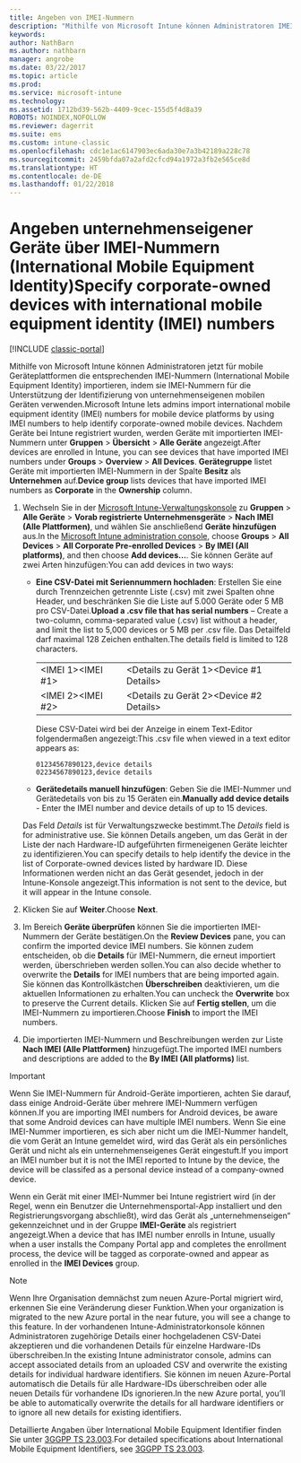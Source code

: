 ```yaml
---
title: Angeben von IMEI-Nummern
description: "Mithilfe von Microsoft Intune können Administratoren IMEI-Nummern für mobile Geräteplattformen zur Identifizierung von unternehmenseigenen mobilen Geräten importieren."
keywords: 
author: NathBarn
ms.author: nathbarn
manager: angrobe
ms.date: 03/22/2017
ms.topic: article
ms.prod: 
ms.service: microsoft-intune
ms.technology: 
ms.assetid: 1712bd39-562b-4409-9cec-155d5f4d8a39
ROBOTS: NOINDEX,NOFOLLOW
ms.reviewer: dagerrit
ms.suite: ems
ms.custom: intune-classic
ms.openlocfilehash: cdc1e1ac6147903ec6ada30e7a3b42189a228c78
ms.sourcegitcommit: 2459bfda07a2afd2cfcd94a1972a3fb2e565ce8d
ms.translationtype: HT
ms.contentlocale: de-DE
ms.lasthandoff: 01/22/2018
---
```

# <a name="specify-corporate-owned-devices-with-international-mobile-equipment-identity-imei-numbers"></a><span data-ttu-id="3c094-103">Angeben unternehmenseigener Geräte über IMEI-Nummern (International Mobile Equipment Identity)</span><span class="sxs-lookup"><span data-stu-id="3c094-103">Specify corporate-owned devices with international mobile equipment identity (IMEI) numbers</span></span>

[!INCLUDE [classic-portal](../includes/classic-portal.md)]

<span data-ttu-id="3c094-104">Mithilfe von Microsoft Intune können Administratoren jetzt für mobile Geräteplattformen die entsprechenden IMEI-Nummern (International Mobile Equipment Identity) importieren, indem sie IMEI-Nummern für die Unterstützung der Identifizierung von unternehmenseigenen mobilen Geräten verwenden.</span><span class="sxs-lookup"><span data-stu-id="3c094-104">Microsoft Intune lets admins import international mobile equipment identity (IMEI) numbers for mobile device platforms by using IMEI numbers to help identify corporate-owned mobile devices.</span></span> <span data-ttu-id="3c094-105">Nachdem Geräte bei Intune registriert wurden, werden Geräte mit importierten IMEI-Nummern unter **Gruppen** > **Übersicht** > **Alle Geräte** angezeigt.</span><span class="sxs-lookup"><span data-stu-id="3c094-105">After devices are enrolled in Intune, you can see devices that have imported IMEI numbers under **Groups** > **Overview** > **All Devices**.</span></span> <span data-ttu-id="3c094-106">**Gerätegruppe** listet Geräte mit importierten IMEI-Nummern in der Spalte **Besitz** als **Unternehmen** auf.</span><span class="sxs-lookup"><span data-stu-id="3c094-106">**Device group** lists devices that have imported IMEI numbers as **Corporate** in the **Ownership** column.</span></span>

1. <span data-ttu-id="3c094-107">Wechseln Sie in der [Microsoft Intune-Verwaltungskonsole](https://manage.microsoft.com) zu **Gruppen** &gt; **Alle Geräte** &gt; **Vorab registrierte Unternehmensgeräte** &gt; **Nach IMEI (Alle Plattformen)**, und wählen Sie anschließend **Geräte hinzufügen** aus.</span><span class="sxs-lookup"><span data-stu-id="3c094-107">In the [Microsoft Intune administration console](https://manage.microsoft.com), choose **Groups** &gt; **All Devices** &gt; **All Corporate Pre-enrolled Devices** &gt; **By IMEI (All platforms)**, and then choose **Add devices…**.</span></span> <span data-ttu-id="3c094-108">Sie können Geräte auf zwei Arten hinzufügen:</span><span class="sxs-lookup"><span data-stu-id="3c094-108">You can add devices in two ways:</span></span>

   - <span data-ttu-id="3c094-109">**Eine CSV-Datei mit Seriennummern hochladen**: Erstellen Sie eine durch Trennzeichen getrennte Liste (.csv) mit zwei Spalten ohne Header, und beschränken Sie die Liste auf 5.000 Geräte oder 5 MB pro CSV-Datei.</span><span class="sxs-lookup"><span data-stu-id="3c094-109">**Upload a .csv file that has serial numbers** – Create a two-column, comma-separated value (.csv) list without a header, and limit the list to 5,000 devices or 5 MB per .csv file.</span></span> <span data-ttu-id="3c094-110">Das Detailfeld darf maximal 128 Zeichen enthalten.</span><span class="sxs-lookup"><span data-stu-id="3c094-110">The details field is limited to 128 characters.</span></span> 


     |                 |                           |
     |-----------------|---------------------------|
     | <span data-ttu-id="3c094-111">&lt;IMEI 1&gt;</span><span class="sxs-lookup"><span data-stu-id="3c094-111">&lt;IMEI #1&gt;</span></span> | <span data-ttu-id="3c094-112">&lt;Details zu Gerät 1&gt;</span><span class="sxs-lookup"><span data-stu-id="3c094-112">&lt;Device #1 Details&gt;</span></span> |
     | <span data-ttu-id="3c094-113">&lt;IMEI 2&gt;</span><span class="sxs-lookup"><span data-stu-id="3c094-113">&lt;IMEI #2&gt;</span></span> | <span data-ttu-id="3c094-114">&lt;Details zu Gerät 2&gt;</span><span class="sxs-lookup"><span data-stu-id="3c094-114">&lt;Device #2 Details&gt;</span></span> |

     <span data-ttu-id="3c094-115">Diese CSV-Datei wird bei der Anzeige in einem Text-Editor folgendermaßen angezeigt:</span><span class="sxs-lookup"><span data-stu-id="3c094-115">This .csv file when viewed in a text editor appears as:</span></span>

     ```
     01234567890123,device details
     02234567890123,device details
     ```

   - <span data-ttu-id="3c094-116">**Gerätedetails manuell hinzufügen**: Geben Sie die IMEI-Nummer und Gerätedetails von bis zu 15 Geräten ein.</span><span class="sxs-lookup"><span data-stu-id="3c094-116">**Manually add device details** - Enter the IMEI number and device details of up to 15 devices.</span></span>

   <span data-ttu-id="3c094-117">Das Feld *Details* ist für Verwaltungszwecke bestimmt.</span><span class="sxs-lookup"><span data-stu-id="3c094-117">The *Details* field is for administrative use.</span></span> <span data-ttu-id="3c094-118">Sie können Details angeben, um das Gerät in der Liste der nach Hardware-ID aufgeführten firmeneigenen Geräte leichter zu identifizieren.</span><span class="sxs-lookup"><span data-stu-id="3c094-118">You can specify details to help identify the device in the list of Corporate-owned devices listed by hardware ID.</span></span> <span data-ttu-id="3c094-119">Diese Informationen werden nicht an das Gerät gesendet, jedoch in der Intune-Konsole angezeigt.</span><span class="sxs-lookup"><span data-stu-id="3c094-119">This information is not sent to the device, but it will appear in the Intune console.</span></span>

2. <span data-ttu-id="3c094-120">Klicken Sie auf **Weiter**.</span><span class="sxs-lookup"><span data-stu-id="3c094-120">Choose **Next**.</span></span>
3. <span data-ttu-id="3c094-121">Im Bereich **Geräte überprüfen** können Sie die importierten IMEI-Nummern der Geräte bestätigen.</span><span class="sxs-lookup"><span data-stu-id="3c094-121">On the **Review Devices** pane, you can confirm the imported device IMEI numbers.</span></span> <span data-ttu-id="3c094-122">Sie können zudem entscheiden, ob die **Details** für IMEI-Nummern, die erneut importiert werden, überschrieben werden sollen.</span><span class="sxs-lookup"><span data-stu-id="3c094-122">You can also decide whether to overwrite the **Details** for IMEI numbers that are being imported again.</span></span> <span data-ttu-id="3c094-123">Sie können das Kontrollkästchen **Überschreiben** deaktivieren, um die aktuellen Informationen zu erhalten.</span><span class="sxs-lookup"><span data-stu-id="3c094-123">You can uncheck the **Overwrite** box to preserve the Current details.</span></span> <span data-ttu-id="3c094-124">Klicken Sie auf **Fertig stellen**, um die IMEI-Nummern zu importieren.</span><span class="sxs-lookup"><span data-stu-id="3c094-124">Choose **Finish** to import the IMEI numbers.</span></span>
4. <span data-ttu-id="3c094-125">Die importierten IMEI-Nummern und Beschreibungen werden zur Liste **Nach IMEI (Alle Plattformen)** hinzugefügt.</span><span class="sxs-lookup"><span data-stu-id="3c094-125">The imported IMEI numbers and descriptions are added to the **By IMEI (All platforms)** list.</span></span>

> [!IMPORTANT]
> <span data-ttu-id="3c094-126">Wenn Sie IMEI-Nummern für Android-Geräte importieren, achten Sie darauf, dass einige Android-Geräte über mehrere IMEI-Nummern verfügen können.</span><span class="sxs-lookup"><span data-stu-id="3c094-126">If you are importing IMEI numbers for Android devices, be aware that some Android devices can have multiple IMEI numbers.</span></span> <span data-ttu-id="3c094-127">Wenn Sie eine IMEI-Nummer importieren, es sich aber nicht um die IMEI-Nummer handelt, die vom Gerät an Intune gemeldet wird, wird das Gerät als ein persönliches Gerät und nicht als ein unternehmenseigenes Gerät eingestuft.</span><span class="sxs-lookup"><span data-stu-id="3c094-127">If you import an IMEI number but it is not the IMEI reported to Intune by the device, the device will be classifed as a personal device instead of a company-owned device.</span></span>

<span data-ttu-id="3c094-128">Wenn ein Gerät mit einer IMEI-Nummer bei Intune registriert wird (in der Regel, wenn ein Benutzer die Unternehmensportal-App installiert und den Registrierungsvorgang abschließt), wird das Gerät als „unternehmenseigen“ gekennzeichnet und in der Gruppe **IMEI-Geräte** als registriert angezeigt.</span><span class="sxs-lookup"><span data-stu-id="3c094-128">When a device that has IMEI number enrolls in Intune, usually when a user installs the Company Portal app and completes the enrollment process, the device will be tagged as corporate-owned and appear as enrolled in the **IMEI Devices** group.</span></span>

>[!NOTE]
> <span data-ttu-id="3c094-129">Wenn Ihre Organisation demnächst zum neuen Azure-Portal migriert wird, erkennen Sie eine Veränderung dieser Funktion.</span><span class="sxs-lookup"><span data-stu-id="3c094-129">When your organization is migrated to the new Azure portal in the near future, you will see a change to this feature.</span></span> <span data-ttu-id="3c094-130">In der vorhandenen Intune-Administratorkonsole können Administratoren zugehörige Details einer hochgeladenen CSV-Datei akzeptieren und die vorhandenen Details für einzelne Hardware-IDs überschreiben.</span><span class="sxs-lookup"><span data-stu-id="3c094-130">In the existing Intune administrator console, admins can accept associated details from an uploaded CSV and overwrite the existing details for individual hardware identifiers.</span></span> <span data-ttu-id="3c094-131">Sie können im neuen Azure-Portal automatisch die Details für alle Hardware-IDs überschreiben oder alle neuen Details für vorhandene IDs ignorieren.</span><span class="sxs-lookup"><span data-stu-id="3c094-131">In the new Azure portal, you’ll be able to automatically overwrite the details for all hardware identifiers or to ignore all new details for existing identifiers.</span></span>

<span data-ttu-id="3c094-132">Detaillierte Angaben über International Mobile Equipment Identifier finden Sie unter [3GGPP TS 23.003](https://portal.3gpp.org/desktopmodules/Specifications/SpecificationDetails.aspx?specificationId=729).</span><span class="sxs-lookup"><span data-stu-id="3c094-132">For detailed specifications about International Mobile Equipment Identifiers, see [3GGPP TS 23.003](https://portal.3gpp.org/desktopmodules/Specifications/SpecificationDetails.aspx?specificationId=729).</span></span>

